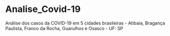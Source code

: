 # Analise_Covid-19
Análise dos casos da COVID-19 em 5 cidades brasileiras - Atibaia, Bragança Paulista, Franco da Rocha, Guarulhos e Osasco - UF: SP
